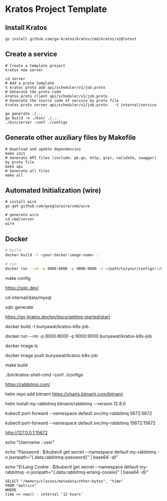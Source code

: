 # Kratos Project Template

## Install Kratos
```
go install github.com/go-kratos/kratos/cmd/kratos/v2@latest
```
## Create a service
```
# Create a template project
kratos new server

cd server
# Add a proto template
% kratos proto add api/scheduler/v1/job.proto  
# Generate the proto code
kratos proto client api/scheduler/v1/job.proto  
# Generate the source code of service by proto file
kratos proto server api/scheduler/v1/job.proto   -t internal/service

go generate ./...
go build -o ./bin/ ./...
./bin/server -conf ./configs
```
## Generate other auxiliary files by Makefile
```
# Download and update dependencies
make init
# Generate API files (include: pb.go, http, grpc, validate, swagger) by proto file
make api
# Generate all files
make all
```
## Automated Initialization (wire)
```
# install wire
go get github.com/google/wire/cmd/wire

# generate wire
cd cmd/server
wire
```

## Docker
```bash
# build
docker build -t <your-docker-image-name> .

# run
docker run --rm -p 8000:8000 -p 9000:9000 -v </path/to/your/configs>:/data/conf <your-docker-image-name>
```


make config

https://sqlc.dev/

cd internal/data/mysql

sqlc generate

https://go-kratos.dev/en/docs/getting-started/start


docker build -t bunyawat/kratos-k8s-job . 

[//]: # (docker run --rm -p 8000:8000 -p 9000:9000 -v ./configs:/data/conf bunyawat/kratos-k8s-job)

docker run --rm -p 8000:8000 -p 9000:9000  bunyawat/kratos-k8s-job


docker image ls

docker image push bunyawat/kratos-k8s-job

make build

./bin/kratos-shell-cmd -conf ./configs


https://rabbitmq.com/

helm repo add bitnami https://charts.bitnami.com/bitnami

helm install my-rabbitmq bitnami/rabbitmq --version 12.8.0

kubectl port-forward --namespace default svc/my-rabbitmq 5672:5672

kubectl port-forward --namespace default svc/my-rabbitmq 15672:15672

http://127.0.0.1:15672

echo "Username      : user"

echo "Password      : $(kubectl get secret --namespace default my-rabbitmq -o jsonpath="{.data.rabbitmq-password}" | base64 -d)"

echo "ErLang Cookie : $(kubectl get secret --namespace default my-rabbitmq -o jsonpath="{.data.rabbitmq-erlang-cookie}" | base64 -d)"


```azure
SELECT "/memory/classes/metadata/other:bytes", "time"
FROM "metrics"
WHERE
time >= now() - interval '12 hours'
```
